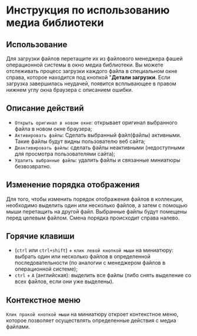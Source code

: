 # Инструкция по использованию медиа библиотеки

## Использование
Для загрузки файлов перетащите их из файлового менеджера фашей операционной системы в окно медиа библиотеки. Вы можете отслеживать процесс загрузки каждого файла в специальном окне справа, которое находится под кнопкой "**Детали загрузки**. Если загрузка завершилась неудачей, появится всплывающее в правом нижнем углу окна браузера с описанием ошибки.

## Описание действий
- `Открыть оригинал в новом окне`: открывает оригинал выбранного файла в новом окне браузера;
- `Активировать файлы`: Сделать выбранный файл(файлы) активными. Такие файлы будут видны пользователю веб сайта;
- `Деактивировать файлы`: сделать файлы неактивными (недоступными для просмотра пользователями сайта);
- `Удалить выбранные файлы`: удалить файлы и связанные миниатюры безвозвратно.

## Изменение порядка отображения
Для того, чтобы изменить порядок отображения файлов в коллекции, необходимо выделить один или несколько файлов, а затем с помощью мыши перетащить на другой файл. Выбранные файлы будут помещены перед целевым файлом. Смена порядка происходит справа налево.

## Горячие клавиши
- (`ctrl` или `ctrl+shift`) + `клик левой кнопкой мыши` на миниатюру: выбрать один или несколько файлов в определенной последовательности (по аналогии с менеджером файлов в операционной системе);
- `ctrl` + `A` (английская): выделить все файлы (либо снять выделение со всех файлов, если они уже выделены).

## Контекстное меню
`Клик пракой кнопкой мыши` на миниатюру откроет контекстное меню, которое позволяет осуществлять определенные действия с медиа файлами.



